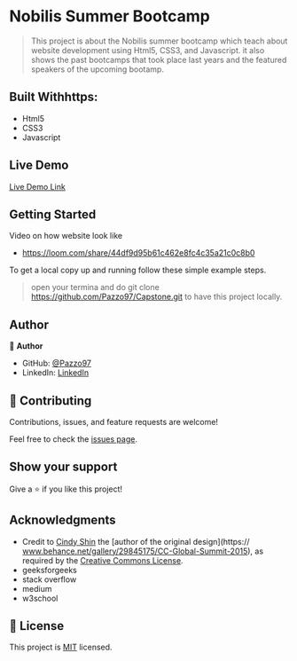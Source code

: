 # Nobilis Summer Bootcamp

> This project is about the Nobilis summer bootcamp which teach about website development using Html5, CSS3, and Javascript. it also shows the past bootcamps that took place last years and the featured speakers of the upcoming bootamp.


## Built Withhttps:

- Html5
- CSS3
- Javascript

## Live Demo

[Live Demo Link](https://pazzo97.github.io/Nobilis-2022-Summer-Bootcamp/)


## Getting Started

Video on how website look like

- https://loom.com/share/44df9d95b61c462e8fc4c35a21c0c8b0


To get a local copy up and running follow these simple example steps.

> open your termina and do git clone https://github.com/Pazzo97/Capstone.git to have this project locally.


## Author

👤 **Author**

- GitHub: [@Pazzo97](https://github.com/Pazzo97)
- LinkedIn: [LinkedIn](https://www.linkedin.com/in/patrick-mukunzi-8389861a9/)

## 🤝 Contributing

Contributions, issues, and feature requests are welcome!

Feel free to check the [issues page](https://github.com/Pazzo97/Capstone/issues).

## Show your support

Give a ⭐️ if you like this project!

## Acknowledgments

- Credit to [Cindy Shin](https://www.behance.net/adagio07) the [author of the original design](https://   www.behance.net/gallery/29845175/CC-Global-Summit-2015), as required by the [Creative Commons License](https://creativecommons.org/licenses/).
- geeksforgeeks
- stack overflow
- medium
- w3school

## 📝 License

This project is [MIT](LICENSE) licensed.
